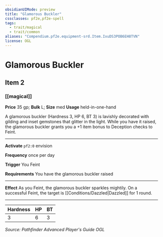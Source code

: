 ```yaml
---
obsidianUIMode: preview
title: "Glamorous Buckler"
cssclasses: pf2e,pf2e-spell
tags:
  - trait/magical
  - trait/common
aliases: "Compendium.pf2e.equipment-srd.Item.IxuDS3POB6EH8TVN"
license: OGL
---
```

# Glamorous Buckler
## Item 2
### [[magical]]


**Price** 35 gp; 
**Bulk** L; **Size** med
**Usage** held-in-one-hand

A glamorous buckler (Hardness 3, HP 6, BT 3) is lavishly decorated with gilding and inset gemstones that glitter in the light. While you have it raised, the glamorous buckler grants you a +1 item bonus to Deception checks to Feint.

* * *

**Activate** `pf2:0` envision

**Frequency** once per day

**Trigger** You Feint

**Requirements** You have the glamorous buckler raised

* * *

**Effect** As you Feint, the glamorous buckler sparkles mightily. On a successful Feint, the target is [[Conditions/Dazzled|Dazzled]] for 1 round.

* * *

  

| Hardness | HP | BT |
| --- | --- | --- |
| 3 | 6 | 3 |

*Source: Pathfinder Advanced Player's Guide*
*OGL*